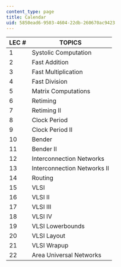 ```yaml
---
content_type: page
title: Calendar
uid: 5850ead6-9503-4604-22db-260670ac9423
---
```


| LEC # | TOPICS |
| --- | --- |
| 1 | Systolic Computation |
| 2 | Fast Addition |
| 3 | Fast Multiplication |
| 4 | Fast Division |
| 5 | Matrix Computations |
| 6 | Retiming |
| 7 | Retiming II |
| 8 | Clock Period |
| 9 | Clock Period II |
| 10 | Bender |
| 11 | Bender II |
| 12 | Interconnection Networks |
| 13 | Interconnection Networks II |
| 14 | Routing |
| 15 | VLSI |
| 16 | VLSI II |
| 17 | VLSI III |
| 18 | VLSI IV |
| 19 | VLSI Lowerbounds |
| 20 | VLSI Layout |
| 21 | VLSI Wrapup |
| 22 | Area Universal Networks